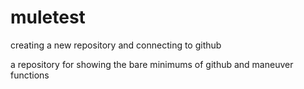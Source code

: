 # muletest
creating a new repository and connecting to github

a repository for showing the bare minimums of github and maneuver functions
